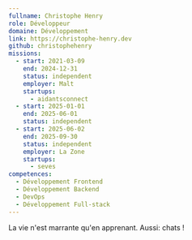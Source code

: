 ```yaml
---
fullname: Christophe Henry
role: Développeur
domaine: Développement
link: https://christophe-henry.dev
github: christophehenry
missions:
  - start: 2021-03-09
    end: 2024-12-31
    status: independent
    employer: Malt
    startups:
      - aidantsconnect
  - start: 2025-01-01
    end: 2025-06-01
    status: independent
  - start: 2025-06-02
    end: 2025-09-30
    status: independent
    employer: La Zone
    startups:
      - seves
competences:
  - Développement Frontend
  - Développement Backend
  - DevOps
  - Développement Full-stack
---
```

La vie n'est marrante qu'en apprenant. Aussi: chats !
